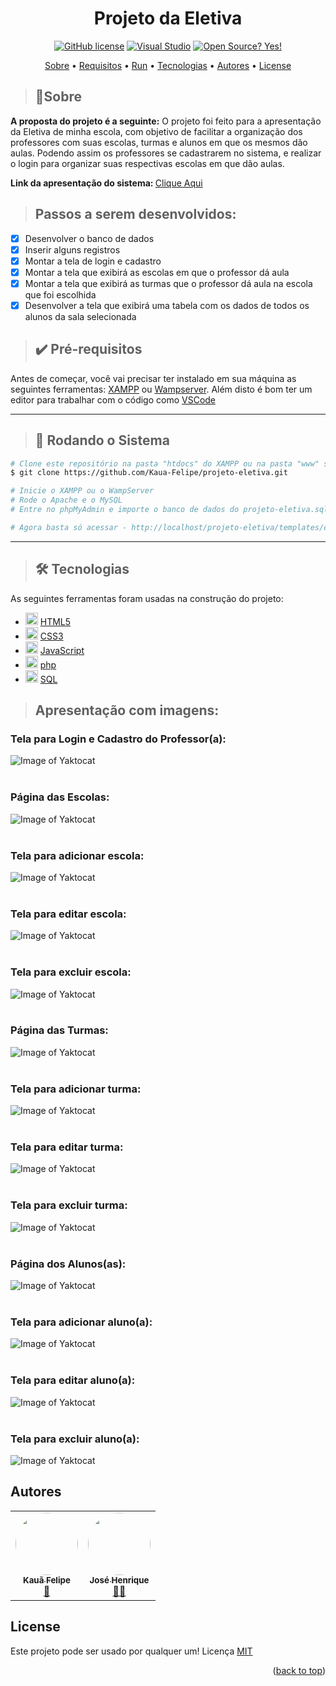<a id="readme-top"></a>

<h1 align="center">Projeto da Eletiva</h1>

<div align="center">

[![GitHub license](https://img.shields.io/github/license/Naereen/StrapDown.js.svg)](https://github.com/Naereen/StrapDown.js/blob/master/LICENSE)
[![Visual Studio](https://badgen.net/badge/icon/visualstudio?icon=visualstudio&label)](https://code.visualstudio.com/)
[![Open Source? Yes!](https://badgen.net/badge/Open%20Source%20%3F/Yes%21/blue?icon=github)](https://github.com/Kaua-Felipe/github-api-interface)

</div>

<p align="center">
  <a href="#sobre">Sobre</a> • 
  <a href="#pre-requisitos">Requisitos</a> • 
  <a href="#run">Run</a> • 
  <a href="#tecnologias">Tecnologias</a> • 
  <a href="#autores">Autores</a> • 
  <a href="#license">License</a>
</p>

> <h2 id="sobre">📑Sobre</h2>

<strong>A proposta do projeto é a seguinte:</strong> O projeto foi feito para a apresentação da Eletiva de minha escola, com objetivo de facilitar a organização dos professores com suas escolas, turmas e alunos em que os mesmos dão aulas. Podendo assim os professores se cadastrarem no sistema, e realizar o login para organizar suas respectivas escolas em que dão aulas.

<strong>Link da apresentação do sistema: </strong><a href="https://www.linkedin.com/posts/kau%C3%A3-f-a349571b9_desenvolvimentoweb-developer-html-activity-6836320190750318592-jjTL/">Clique Aqui</a>

> ## Passos a serem desenvolvidos:
- [x] Desenvolver o banco de dados
- [x] Inserir alguns registros
- [x] Montar a tela de login e cadastro
- [x] Montar a tela que exibirá as escolas em que o professor dá aula
- [x] Montar a tela que exibirá as turmas que o professor dá aula na escola que foi escolhida
- [x] Desenvolver a tela que exibirá uma tabela com os dados de todos os alunos da sala selecionada

> <h2 id="pre-requisitos">✔️ Pré-requisitos</h2>

Antes de começar, você vai precisar ter instalado em sua máquina as seguintes ferramentas:
[XAMPP](https://www.apachefriends.org/) ou [Wampserver](https://www.wampserver.com/en/download-wampserver-64bits/). 
Além disto é bom ter um editor para trabalhar com o código como [VSCode](https://code.visualstudio.com/)

---

> <h2 id="run">🎲 Rodando o Sistema</h2>

```bash
# Clone este repositório na pasta "htdocs" do XAMPP ou na pasta "www" se estiver usando o WampServer
$ git clone https://github.com/Kaua-Felipe/projeto-eletiva.git

# Inicie o XAMPP ou o WampServer
# Rode o Apache e o MySQL
# Entre no phpMyAdmin e importe o banco de dados do projeto-eletiva.sql

# Agora basta só acessar - http://localhost/projeto-eletiva/templates/cadastro_professor.php
```

---

> <h2 id="tecnologias">🛠 Tecnologias</h2>

As seguintes ferramentas foram usadas na construção do projeto:

- <img style="width: 20px" src="https://cdn-icons-png.flaticon.com/512/174/174854.png" /> [HTML5](https://www.w3schools.com/html/)
- <img style="width: 20px" src="https://cdn-icons-png.flaticon.com/512/732/732190.png" /> [CSS3](https://www.w3schools.com/Css/)
- <img style="width: 20px" src="https://cdn-icons-png.flaticon.com/512/5968/5968292.png" /> [JavaScript](https://www.javascript.com/)
- <img style="width: 20px" src="https://cdn-icons-png.flaticon.com/512/5968/5968332.png" /> [php](https://www.php.net/)
- <img style="width: 20px" src="https://cdn-icons.flaticon.com/png/512/4248/premium/4248443.png?token=exp=1660416099~hmac=ba5f3a68967a913e8d9528b7a72e3e5a" /> [SQL](https://www.w3schools.com/sql/)

> ## Apresentação com imagens:
### Tela para Login e Cadastro do Professor(a):
![Image of Yaktocat](https://github.com/Kaua-Felipe/projeto-eletiva/blob/master/resources/login-e-cadastro.png)
<br/><br/>

### Página das Escolas:
![Image of Yaktocat](https://github.com/Kaua-Felipe/projeto-eletiva/blob/master/resources/escolas.png)
<br/><br/>
### Tela para adicionar escola:
![Image of Yaktocat](https://github.com/Kaua-Felipe/projeto-eletiva/blob/master/resources/adicionar-escolas.png)
<br/><br/>
### Tela para editar escola:
![Image of Yaktocat](https://github.com/Kaua-Felipe/projeto-eletiva/blob/master/resources/edicao-escolas.png)
<br/><br/>
### Tela para excluir escola:
![Image of Yaktocat](https://github.com/Kaua-Felipe/projeto-eletiva/blob/master/resources/exclusao-escolas.png)
<br/><br/>

### Página das Turmas:
![Image of Yaktocat](https://github.com/Kaua-Felipe/projeto-eletiva/blob/master/resources/turmas.png)
<br/><br/>
### Tela para adicionar turma:
![Image of Yaktocat](https://github.com/Kaua-Felipe/projeto-eletiva/blob/master/resources/adicionar-turmas.png)
<br/><br/>
### Tela para editar turma:
![Image of Yaktocat](https://github.com/Kaua-Felipe/projeto-eletiva/blob/master/resources/edicao-turmas.png)
<br/><br/>
### Tela para excluir turma:
![Image of Yaktocat](https://github.com/Kaua-Felipe/projeto-eletiva/blob/master/resources/exclusao-turmas.png)
<br/><br/>

### Página dos Alunos(as):
![Image of Yaktocat](https://github.com/Kaua-Felipe/projeto-eletiva/blob/master/resources/alunos.png)
<br/><br/>
### Tela para adicionar aluno(a):
![Image of Yaktocat](https://github.com/Kaua-Felipe/projeto-eletiva/blob/master/resources/adicionar-alunos.png)
<br/><br/>
### Tela para editar aluno(a):
![Image of Yaktocat](https://github.com/Kaua-Felipe/projeto-eletiva/blob/master/resources/edicao-alunos.png)
<br/><br/>
### Tela para excluir aluno(a):
![Image of Yaktocat](https://github.com/Kaua-Felipe/projeto-eletiva/blob/master/resources/exclusao-alunos.png)

## Autores
<table>
  <tr>
    <td align="center"><a href="https://github.com/Kaua-Felipe"><img style="border-radius: 50%;" src="http://github.com/Kaua-Felipe.png" width="100px;" alt=""/><br /><sub><b>Kauã Felipe</b></sub></a><br /><a href="https://github.com/Kaua-Felipe" title="Rocketseat">🚀</a></td>
    <td align="center"><a href="https://github.com/jhiy2004"><img style="border-radius: 50%;" src="http://github.com/jhiy2004.png" width="100px;" alt=""/><br /><sub><b>José Henrique</b></sub></a><br /><a href="https://github.com/jhiy2004" title="Rocketseat">🧑🏻‍</a></td>
  </tr>
</table>

## License
Este projeto pode ser usado por qualquer um! Licença <a href="https://github.com/Naereen/StrapDown.js/blob/master/LICENSE">MIT</a>

<p align="right">(<a href="#readme-top">back to top</a>)</p>